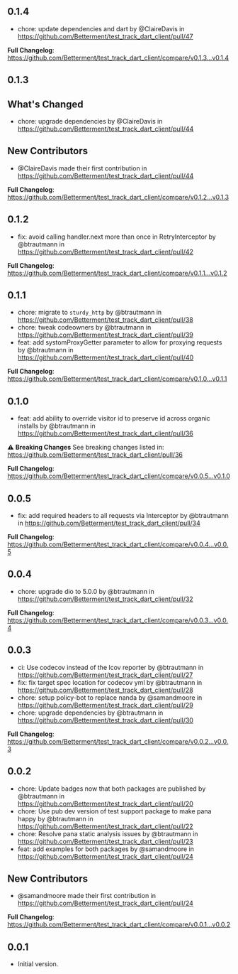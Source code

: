 ## 0.1.4

* chore: update dependencies and dart by @ClaireDavis in https://github.com/Betterment/test_track_dart_client/pull/47


**Full Changelog**: https://github.com/Betterment/test_track_dart_client/compare/v0.1.3...v0.1.4

## 0.1.3

## What's Changed
* chore: upgrade dependencies by @ClaireDavis in https://github.com/Betterment/test_track_dart_client/pull/44

## New Contributors
* @ClaireDavis made their first contribution in https://github.com/Betterment/test_track_dart_client/pull/44

**Full Changelog**: https://github.com/Betterment/test_track_dart_client/compare/v0.1.2...v0.1.3

## 0.1.2
* fix: avoid calling handler.next more than once in RetryInterceptor by @btrautmann in https://github.com/Betterment/test_track_dart_client/pull/42


**Full Changelog**: https://github.com/Betterment/test_track_dart_client/compare/v0.1.1...v0.1.2

## 0.1.1
* chore: migrate to `sturdy_http` by @btrautmann in https://github.com/Betterment/test_track_dart_client/pull/38
* chore: tweak codeowners by @btrautmann in https://github.com/Betterment/test_track_dart_client/pull/39
* feat: add systomProxyGetter parameter to allow for proxying requests by @btrautmann in https://github.com/Betterment/test_track_dart_client/pull/40

**Full Changelog**: https://github.com/Betterment/test_track_dart_client/compare/v0.1.0...v0.1.1

## 0.1.0
* feat: add ability to override visitor id to preserve id across organic installs by @btrautmann in https://github.com/Betterment/test_track_dart_client/pull/36

:warning: **Breaking Changes**
See breaking changes listed in: https://github.com/Betterment/test_track_dart_client/pull/36

**Full Changelog**: https://github.com/Betterment/test_track_dart_client/compare/v0.0.5...v0.1.0

## 0.0.5
* fix: add required headers to all requests via Interceptor by @btrautmann in https://github.com/Betterment/test_track_dart_client/pull/34


**Full Changelog**: https://github.com/Betterment/test_track_dart_client/compare/v0.0.4...v0.0.5

## 0.0.4

* chore: upgrade dio to 5.0.0 by @btrautmann in https://github.com/Betterment/test_track_dart_client/pull/32


**Full Changelog**: https://github.com/Betterment/test_track_dart_client/compare/v0.0.3...v0.0.4

## 0.0.3

* ci: Use codecov instead of the lcov reporter by @btrautmann in https://github.com/Betterment/test_track_dart_client/pull/27
* fix: fix target spec location for codecov yml by @btrautmann in https://github.com/Betterment/test_track_dart_client/pull/28
* chore: setup policy-bot to replace nanda by @samandmoore in https://github.com/Betterment/test_track_dart_client/pull/29
* chore: upgrade dependencies by @btrautmann in https://github.com/Betterment/test_track_dart_client/pull/30


**Full Changelog**: https://github.com/Betterment/test_track_dart_client/compare/v0.0.2...v0.0.3

## 0.0.2

* chore: Update badges now that both packages are published by @btrautmann in https://github.com/Betterment/test_track_dart_client/pull/20
* chore: Use pub dev version of test support package to make pana happy by @btrautmann in https://github.com/Betterment/test_track_dart_client/pull/22
* chore: Resolve pana static analysis issues by @btrautmann in https://github.com/Betterment/test_track_dart_client/pull/23
* feat: add examples for both packages by @samandmoore in https://github.com/Betterment/test_track_dart_client/pull/24

## New Contributors
* @samandmoore made their first contribution in https://github.com/Betterment/test_track_dart_client/pull/24

**Full Changelog**: https://github.com/Betterment/test_track_dart_client/compare/v0.0.1...v0.0.2

## 0.0.1

- Initial version.
